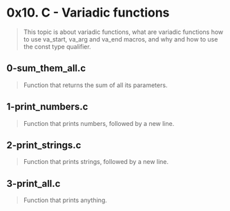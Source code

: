 # 0x10. C - Variadic functions
> This topic is about variadic functions, what are variadic functions
how to use va_start, va_arg and va_end macros, and why and how
to use the const type qualifier.

## 0-sum_them_all.c
> Function that returns the sum of all its parameters.

## 1-print_numbers.c
> Function that prints numbers, followed by a new line.

## 2-print_strings.c
> Function that prints strings, followed by a new line.

## 3-print_all.c
> Function that prints anything.
